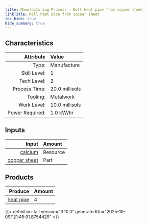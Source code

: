 ```yaml
---
title: Manufacturing Process - Roll heat pipe from copper sheet
linkTitle: Roll heat pipe from copper sheet
toc_hide: true
hide_summary: true
---
```

<!-- This is generated by the MarsSim HelpGenertor, do not edit. -->


## Characteristics

| Attribute      | Value |
|--------:|:------|
|Type:|Manufacture|
|Skill Level:|1|
|Tech Level:|2|
|Process Time:|20.0 millisols|
|Tooling:|Metalwork|
|Work Level:|10.0 millisols|
|Power Required:|1.0 kW/hr|

## Inputs

| Input      | Amount |
|--------:|:------|
|[calcium](/docs/definitions/resource/calcium)|Resource|0.8 kg|
|[copper sheet](/docs/definitions/part/copper-sheet)|Part|1|

## Products


| Produce      | Amount |
|--------:|:------|
|[heat pipe](/docs/definitions/part/heat-pipe)|4|



{{< definition-tail version="3.10.0" generatedOn="2025-10-09T21:45:01.8754429" >}}



